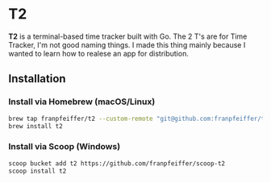 # T2

**T2** is a terminal-based time tracker built with Go.
The 2 T's are for Time Tracker, I'm not good naming things.
I made this thing mainly because I wanted to learn how to 
realese an app for distribution.


## Installation

### Install via Homebrew (macOS/Linux)
```bash
brew tap franpfeiffer/t2 --custom-remote "git@github.com:franpfeiffer/t2.git"
brew install t2
```

### Install via Scoop (Windows)
```bash
scoop bucket add t2 https://github.com/franpfeiffer/scoop-t2
scoop install t2
```

